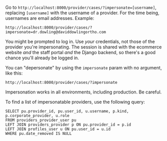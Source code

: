 Go to `http://localhost:8000/provider/cases/?impersonate=[username]`, replacing `[username]` with the username of a provider. For the time being, usernames are email addresses. Example:

```
http://localhost:8000/provider/cases/?impersonate=dr.dowling@daviddowlingortho.com
```

You might be prompted to log in. Use _your_ credentials, not those of the provider you're impersonating. The session is shared with the ecommerce website _and_ the staff portal _and_ the Django backend, so there's a good chance you'll already be logged in.

You can "depersonate" by using the `impersonate` param with no argument, like this:

```
http://localhost:8000/provider/cases/?impersonate
```

Impersonation works in all environments, including production. Be careful.

To find a list of impersonatable providers, use the following query:

```
SELECT pu.provider_id, pu.user_id, u.username, p.kind, p.corporate_provider, u.role
FROM providers_provider_user pu
LEFT JOIN providers_provider p ON pu.provider_id = p.id
LEFT JOIN profiles_user u ON pu.user_id = u.id
WHERE pu.date_removed IS NULL
```